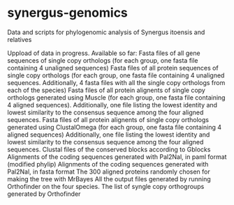 # synergus-genomics
Data and scripts for phylogenomic analysis of Synergus itoensis and relatives

Uppload of data in progress. Available so far:
Fasta files of all gene sequences of single copy orthologs (for each group, one fasta file containing 4 unaligned sequences)
Fasta files of all protein sequences of single copy orthologs (for each group, one fasta file containing 4 unaligned sequences. Additionally, 4 fasta files with all the single copy orthologs from each of the species)
Fasta files of all protein alignents of single copy orthologs generated using Muscle (for each group, one fasta file containing 4 aligned sequences). Additionally, one file listing the lowest identity and lowest similarity to the consensus sequence among the four aligned sequences.
Fasta files of all protein alignents of single copy orthologs generated using ClustalOmega (for each group, one fasta file containing 4 aligned sequences) Additionally, one file listing the lowest identity and lowest similarity to the consensus sequence among the four aligned sequences.
Clustal files of the conserved blocks according to Gblocks
Alignments of the coding sequences generated with Pal2Nal, in paml format (modified phylip)
Alignments of the coding sequences generated with Pal2Nal, in fasta format
The 300 aligned proteins randomly chosen for making the tree with MrBayes
All the output files generated by running Orthofinder on the four species.
The list of syngle copy orthogroups generated by Orthofinder
